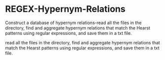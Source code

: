 # REGEX-Hypernym-Relations
Construct a database of hypernym relations-read all the files in the directory, find and aggregate hypernym relations that match the Hearst patterns using regular expressions, and save them in a txt file.

read all the files in the directory, find and aggregate hypernym relations that match the Hearst patterns using regular expressions, and save them in a txt file.

